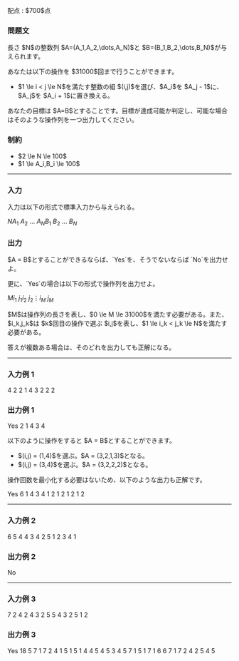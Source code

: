 
<div>

<span>

<span>

<p>
配点 : $700$点
</p>

<div>

<section>

### **問題文**

<p>
長さ $N$の整数列 $A=(A_1,A_2,\dots,A_N)$と $B=(B_1,B_2,\dots,B_N)$が与えられます。
</p>

<p>
あなたは以下の操作を $31000$回まで行うことができます。
</p>

<ul>

<li>
$1 \le i < j \le N$を満たす整数の組 $(i,j)$を選び、$A_i$を $A_j - 1$に、$A_j$を $A_i + 1$に置き換える。
</li>

</ul>

<p>
あなたの目標は $A=B$とすることです。目標が達成可能か判定し、可能な場合はそのような操作列を一つ出力してください。
</p>

</section>

</div>

<div>

<section>

### **制約**

<ul>

<li>
$2 \le N \le 100$
</li>

<li>
$1 \le A_i,B_i \le 100$
</li>

</ul>

</section>

</div>

---

<div>

<div>

<section>

### **入力**

<p>
入力は以下の形式で標準入力から与えられる。
</p>

<div>

$N$$A_1\ A_2\ \dots\ A_N$$B_1\ B_2\ \dots\ B_N$
</div>

</section>

</div>

<div>

<section>

### **出力**

<p>
$A = B$とすることができるならば、`Yes`を、そうでないならば `No`を出力せよ。
</p>

<p>
更に、`Yes`の場合は以下の形式で操作列を出力せよ。
</p>

<div>

$M$$i_1\ j_1$$i_2\ j_2$$\vdots$$i_M\ j_M$
</div>

<p>
$M$は操作列の長さを表し、$0 \le M \le 31000$を満たす必要がある。また、$i_k,j_k$は $k$回目の操作で選ぶ $i,j$を表し、$1 \le i_k < j_k \le N$を満たす必要がある。
</p>

<p>
答えが複数ある場合は、そのどれを出力しても正解になる。
</p>

</section>

</div>

</div>

---

<div>

<section>

### **入力例 1**

<div>

4
2 2 1 4
3 2 2 2

</div>

</section>

</div>

<div>

<section>

### **出力例 1**

<div>

Yes
2
1 4
3 4

</div>

<p>
以下のように操作をすると $A = B$とすることができます。
</p>

<ul>

<li>
$(i,j) = (1,4)$を選ぶ。$A = (3,2,1,3)$となる。
</li>

<li>
$(i,j) = (3,4)$を選ぶ。$A = (3,2,2,2)$となる。
</li>

</ul>

<p>
操作回数を最小化する必要はないため、以下のような出力も正解です。
</p>

<div>

Yes
6
1 4
3 4
1 2
1 2
1 2
1 2

</div>

</section>

</div>

---

<div>

<section>

### **入力例 2**

<div>

6
5 4 4 3 4 2
5 1 2 3 4 1

</div>

</section>

</div>

<div>

<section>

### **出力例 2**

<div>

No

</div>

</section>

</div>

---

<div>

<section>

### **入力例 3**

<div>

7
2 4 2 4 3 2 5
5 4 3 2 5 1 2

</div>

</section>

</div>

<div>

<section>

### **出力例 3**

<div>

Yes
18
5 7
1 7
2 4
1 5
1 5
1 4
4 5
4 5
3 4
5 7
1 5
1 7
1 6
6 7
1 7
2 4
2 5
4 5

</div>

</section>

</div>

</span>

</span>

</div>

